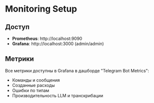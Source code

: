 # Monitoring Setup

## Доступ

- **Prometheus**: http://localhost:9090
- **Grafana**: http://localhost:3000 (admin/admin)

## Метрики

Все метрики доступны в Grafana в дашборде "Telegram Bot Metrics":
- Команды и сообщения
- Созданные расходы
- Ошибки по типам
- Производительность LLM и транскрибации

